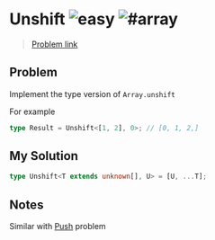 <h1>Unshift <img src="https://img.shields.io/badge/-easy-7aad0c" alt="easy"/> <img src="https://img.shields.io/badge/-%23array-999" alt="#array"/></h1>

> [Problem link](https://github.com/type-challenges/type-challenges/blob/main/questions/03060-easy-unshift)

<h2> Problem </h2>

Implement the type version of `Array.unshift`

For example

```typescript
type Result = Unshift<[1, 2], 0>; // [0, 1, 2,]
```

<h2> My Solution </h2>

```ts
type Unshift<T extends unknown[], U> = [U, ...T];
```

<h2> Notes </h2>

Similar with [Push](3057-push.md) problem
